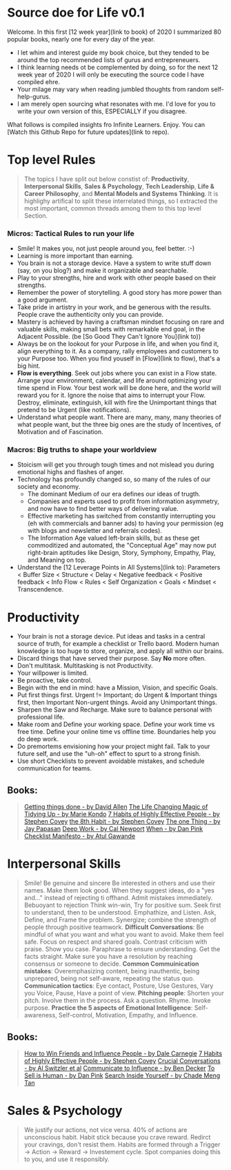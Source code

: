 # Source doe for Life v0.1

Welcome. In this first [12 week year](link to book) of 2020 I summarized 80 popular books, nearly one for every day of the year.

- I let whim and interest guide my book choice, but they tended to be around the top recommended lists of gurus and entrepreneuers.
- I think learning needs ot be complemented by doing, so for the next 12 week year of 2020 I will only be executing the source code I have compiled ehre.
- Your milage may vary when reading jumbled thoughts from random self-help-gurus.
- I am merely open sourcing what resonates with me. I'd love for you to write your own version of this, ESPECIALLY if you disagree.

What follows is compiled insights fro Infinite Learners. Enjoy. You can [Watch this Github Repo for future updates](link to repo).

# Top level Rules

> The topics I have split out below constist of: **Productivity**, **Interpersonal Skills**, **Sales & Psychology**, **Tech Leadership**, **Life & Career Philosophy**, and **Mental Models and Systems Thinking**. It is highlighy artifical to split these interrelated things, so I extracted the most important, common threads among them to this top level Section.


### Micros: Tactical Rules to run your life

-  Smile! It makes you, not just people around you, feel better. :-)
- Learning is more important than earning.
- You brain is not a storage device. Have a system to write stuff down (say, on you blog?) and make it organizable and searchable.
- Play to your strengths, hire and work with other people based on their strengths.
- Remember the power of storytelling. A good story has more power than a good argument.
- Take pride in artistry in your work, and be generous with the results. People crave the authenticity only you can provide.
- Mastery is achieved by having a craftsman mindset focusing on rare and valuable skills, making small bets with remarkable end goal, in the Adjacent Possible. (be [So Good They Can't Ignore You](link to))
- Always be on the lookout for your Purpose in life, and when you find it, align everything to it. As a company, rally employees and customers to your Purpose too. When you find youself in [Flow](link to flow), that's a big hint.
- **Flow is everything**. Seek out jobs where you can exist in a Flow state. Arrange your environment, calendar, and life around optimizing your time spend in Flow. Your best work will be done here, and the world will reward you for it. Ignore the noise that aims to interrupt your Flow. Destroy, eliminate, extinguish, kill with fire the Unimportant things that pretend to be Urgent (like notifications).
- Understand what people want. There are many, many, many theories of what people want, but the three big ones are the study of Incentives, of Motivation and of Fascination.

### Macros: Big truths to shape your worldview

- Stoicism will get you through tough times and not mislead you during emotional highs and flashes of anger.
- Technology has profoundly changed so, so many of the rules of our society and economy.
    - The dominant Medium of our era defines our ideas of trugth.
    - Companies and experts used to profit from information asymmetry, and now have to find better ways of delivering value.
    - Effective marketing has switched from constantly interrupting you (eh with commercials and banner ads) to having your permission (eg with blogs and newsletter and referrals codes).
    - The Information Age valued left-brain skills, but as these get commoditized and automated, the "Conceptual Age" may now put right-brain aptitudes like Design, Story, Symphony, Empathy, Play, and Meaning on top.
- Understand the [12 Leverage Points in All Systems](link to): Parameters < Buffer Size < Structure < Delay < Negative feedback < Positive feedback < Info Flow < Rules < Self Organization < Goals < Mindset < Transcendence.

# Productivity

- Your brain is not a storage device. Put ideas and tasks in a central source of truth, for example a checklist or Trello baord. Modern human knowledge is too huge to store, organize, and apply all within our brains.
- Discard things that have served their purpose. Say **No** more often.
- Don't multitask. Multitasking is not Productivity.
- Your willpower is limited.
- Be proactive, take control.
- Begin with the end in mind: have a Mission, Vision, and specific Goals.
- Put first things first. Urgent != Important; do Urgent & Important things first, then Important Non-urgent things. Avoid any Unimportant things.
- Sharpen the Saw and Recharge. Make sure to balance personal with professional life.
- Make room and Define your working space. Define your work time vs free time. Define your online time vs offline time. Boundaries help you do deep work.
- Do premortems envisioning how your project might fail. Talk to your future self, and use the "uh-oh" effect to spurt to a strong finish.
- Use short Checklists to prevent avoidable mistakes, and schedule communication for teams.

## Books:

>[Getting things done - by David Allen](Link)
>[The Life Changing Magic of Tidying Up - by Marie Kondo](link)
>[7 Habits of Highly Effective People - by Stephen Covey](link)
>[the 8th Habit - by Stephen Covey](Link)
>[The one Thing - by Jay Papasan](link)
>[Deep Work - by Cal Newport](link)
>[When - by Dan Pink](link)
>[Checklist Manifesto - by Atul Gawande](link)

# Interpersonal Skills

>Smile!
>Be genuine and sincere
>Be interested in others and use their names. Make them look good. When they suggest ideas, do a "yes and..." instead of rejecting ti offhand.
>Admit mistakes immediately. Bebuoyant to rejection
>Think win-win, Try for positive sum.
>Seek first to understand, then to be understood. Emphathize, and Listen. Ask, Define, and Frame the problem.
>Synergize; combine the strength of people through positive teamwork.
>**Difficult Conversations**: Be mindful of what you want and what you want to avoid. Make them feel safe. Focus on respect and shared goals. Contrast criticism with praise. Show you case. Paraphrase to ensure understanding. Get the facts straight. Make sure you have a resolution by reaching consensus or someone to decide.
>**Common Commuinication mistakes**: Overemphasizing content, being inauthentic, being unprepared, being not self-aware, repeating the status quo.
>**Communication tactics**: Eye contact, Posture, Use Gestures, Vary you Voice, Pause, Have a point of view.
>**Pitching people**: Shorten your pitch. Involve them in the process. Ask a question. Rhyme. Invoke purpose.
>**Practice the 5 aspects of Emotional Intelligence**: Self-awareness, Self-control, Motivation, Empathy, and Influence.

## Books:

>[How to Win Friends and Influence People - by Dale Carnegie](link)
>[7 Habits of Highly Effective People - by Stephen Covey](link)
>[Crucial Conversations - by Al Switzler et al](link)
>[Communicate to Influence - by Ben Decker](link)
>[To Sell is Human - by Dan Pink](link)
>[Search Inside Yourself - by Chade Meng Tan](link)

# Sales & Psychology

>We justify our actions, not vice versa.
>40% of actions are unconscious habit. Habit stick because you crave reward. Redirct your cravings, don't resist them.
>Habits are formed through a Trigger -> Action -> Reward -> Investement cycle. Spot companies doing this to you, and use it responsibly.
>